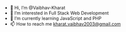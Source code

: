 - 👋 Hi, I’m @Vaibhav-Kharat
- 👀 I’m interested in Full Stack Web Development
- 🌱 I’m currently learning JavaScript and PHP
- 📫 How to reach me kharat.vaibhav2003@gmail.com

<!---
Vaibhav-Kharat/Vaibhav-Kharat is a ✨ special ✨ repository because its `README.md` (this file) appears on your GitHub profile.
You can click the Preview link to take a look at your changes.
--->
